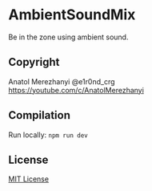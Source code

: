 # AmbientSoundMix

Be in the zone using ambient sound.

## Copyright

Anatol Merezhanyi @e1r0nd_crg<br>
https://youtube.com/c/AnatolMerezhanyi

## Compilation

Run locally: `npm run dev`

## License

[MIT License](LICENSE.md)

